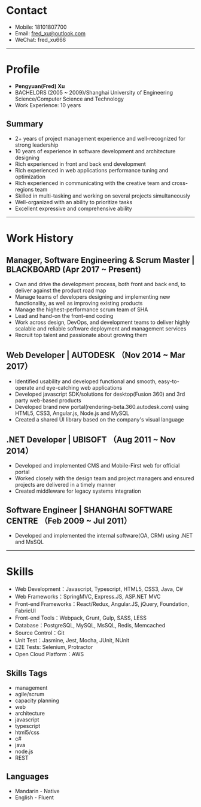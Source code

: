 # Contact



- Mobile: 18101807700
- Email: fred_xu@outlook.com
- WeChat: fred_xu666

---

# Profile

- **Pengyuan(Fred) Xu**
- BACHELORS (2005 ~ 2009)/Shanghai University of Engineering Science/Computer Science and Technology
- Work Experience: 10 years

## Summary
- 2+ years of project management experience and well-recognized for strong leadership
- 10 years of experience in software development and architecture designing
- Rich experienced in front and back end development
- Rich experienced in web applications performance tuning and optimization
- Rich experienced in communicating with the creative team and cross-regions team
- Skilled in multi-tasking and working on several projects simultaneously
- Well-organized with an ability to prioritize tasks
- Excellent expressive and comprehensive ability

---

# Work History

## Manager, Software Engineering & Scrum Master | BLACKBOARD (Apr 2017 ~ Present)

- Own and drive the development process, both front and back end, to deliver against the product road map
- Manage teams of developers designing and implementing new functionality, as well as improving existing products
- Manage the highest-performance scrum team of SHA
- Lead and hand-on the front-end coding
- Work across design, DevOps, and development teams to deliver highly scalable and reliable software deployment and management services
- Recruit top talent and passionate about growing them


## Web Developer | AUTODESK （Nov 2014 ~ Mar 2017）

- Identified usability and developed functional and smooth, easy-to-operate and eye-catching web applications
- Developed javascript SDK/solutions for desktop(Fusion 360) and 3rd party web-based products
- Developed brand new portal(rendering-beta.360.autodesk.com) using HTML5, CSS3, Angular.js, Node.js and MySQL
- Created a shared UI library based on the company's visual language


## .NET Developer | UBISOFT （Aug 2011 ~ Nov 2014）

- Developed and implemented CMS and Mobile-First web for official portal
- Worked closely with the design team and project managers and ensured projects are delivered in a timely manner
- Created middleware for legacy systems integration

## Software Engineer | SHANGHAI SOFTWARE CENTRE （Feb 2009 ~ Jul 2011）

- Developed and implemented the internal software(OA, CRM) using .NET and MsSQL

---


# Skills

- Web Development：Javascript, Typescript, HTML5, CSS3, Java, C#
- Web Frameworks：SpringMVC, Express.JS, ASP.NET MVC
- Front-end Frameworks：React/Redux, Angular.JS, jQuery, Foundation, FabricUI
- Front-end Tools：Webpack, Grunt, Gulp, SASS, LESS
- Database：PostgreSQL, MySQL, MsSQL, Redis, Memcached
- Source Control：Git
- Unit Test：Jasmine, Jest, Mocha, JUnit, NUnit
- E2E Tests: Selenium, Protractor
- Open Cloud Platform：AWS

## Skills Tags

- management
- agile/scrum
- capacity planning
- web
- architecture
- javascript
- typescript
- html5/css
- c#
- java
- node.js
- REST

## Languages

- Mandarin - Native
- English - Fluent

